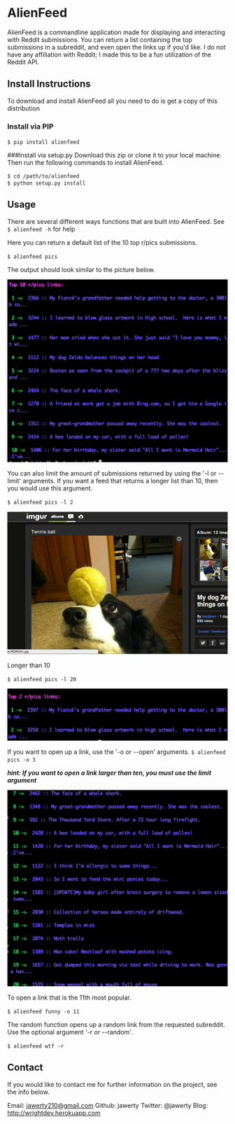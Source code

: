 # AlienFeed
AlienFeed is a commandline application made for displaying
and interacting with Reddit submissions. You can return a list containing the top submissions in a subreddit, and even open the links up if you'd like. I do not have any affiliation with Reddit; I made this to be a fun utilization of the Reddit API.

## Install Instructions
To download and install AlienFeed all you need to do is get a copy of this distribution

### Install via PIP
`$ pip install alienfeed`

###Install via setup.py 
Download this zip or clone it to your local machine. Then run the following commands to install AlienFeed.
```
$ cd /path/to/alienfeed
$ python setup.py install
```

## Usage

There are several different ways functions that are built into AlienFeed.
See `$ alienfeed -h` for help


Here you can return a default list of the 10 top r/pics submissions.

`$ alienfeed pics`

The output should look similar to the picture below.

![Alt text](/public/pic1.png)

You can also limit the amount of submissions returned by using the '-l or --limit' arguments. If you want a feed that returns a longer list than 10, then you would use this argument.

`$ alienfeed pics -l 2`

![Alt text](/public/pic2.png)

Longer than 10

`$ alienfeed pics -l 20`

![Alt text](/public/pic3.png)

If you want to open up a link, use the '-o or --open' arguments. 
`$ alienfeed pics -o 3`

***hint: If you want to open a link larger than ten, you must use the limit argument***

![Alt text](/public/pic4.png)

To open a link that is the 11th most popular.

`$ alienfeed funny -o 11`

The random function opens up a random link from the requested subreddit. Use the optional argument '-r or --random'.

`$ alienfeed wtf -r`

## Contact
If you would like to contact me for further information on the project, see the info below.

Email: jawerty210@gmail.com
Github: jawerty
Twitter: @jawerty
Blog: <http://wrightdev.herokuapp.com>
